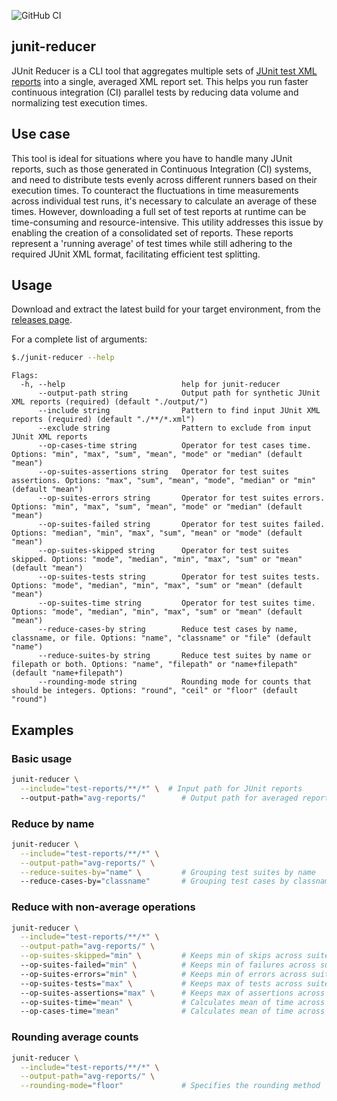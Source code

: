 ![GitHub CI](https://github.com/willgeorgetaylor/junit-reducer/actions/workflows/test.yml/badge.svg)

## junit-reducer

JUnit Reducer is a CLI tool that aggregates multiple sets of [JUnit test XML reports](https://www.ibm.com/docs/en/developer-for-zos/14.1?topic=formats-junit-xml-format) into a single, averaged XML report set. This helps you run faster continuous integration (CI) parallel tests by reducing data volume and normalizing test execution times.

## Use case

This tool is ideal for situations where you have to handle many JUnit reports, such as those generated in Continuous Integration (CI) systems, and need to distribute tests evenly across different runners based on their execution times. To counteract the fluctuations in time measurements across individual test runs, it's necessary to calculate an average of these times. However, downloading a full set of test reports at runtime can be time-consuming and resource-intensive. This utility addresses this issue by enabling the creation of a consolidated set of reports. These reports represent a 'running average' of test times while still adhering to the required JUnit XML format, facilitating efficient test splitting.

## Usage

Download and extract the latest build for your target environment, from the [releases page](https://github.com/willgeorgetaylor/junit-reducer/releases).

For a complete list of arguments:

```bash
$./junit-reducer --help
```

```
Flags:
  -h, --help                          help for junit-reducer
      --output-path string            Output path for synthetic JUnit XML reports (required) (default "./output/")
      --include string                Pattern to find input JUnit XML reports (required) (default "./**/*.xml")
      --exclude string                Pattern to exclude from input JUnit XML reports
      --op-cases-time string          Operator for test cases time. Options: "min", "max", "sum", "mean", "mode" or "median" (default "mean")
      --op-suites-assertions string   Operator for test suites assertions. Options: "max", "sum", "mean", "mode", "median" or "min" (default "mean")
      --op-suites-errors string       Operator for test suites errors. Options: "min", "max", "sum", "mean", "mode" or "median" (default "mean")
      --op-suites-failed string       Operator for test suites failed. Options: "median", "min", "max", "sum", "mean" or "mode" (default "mean")
      --op-suites-skipped string      Operator for test suites skipped. Options: "mode", "median", "min", "max", "sum" or "mean" (default "mean")
      --op-suites-tests string        Operator for test suites tests. Options: "mode", "median", "min", "max", "sum" or "mean" (default "mean")
      --op-suites-time string         Operator for test suites time. Options: "mode", "median", "min", "max", "sum" or "mean" (default "mean")
      --reduce-cases-by string        Reduce test cases by name, classname, or file. Options: "name", "classname" or "file" (default "name")
      --reduce-suites-by string       Reduce test suites by name or filepath or both. Options: "name", "filepath" or "name+filepath" (default "name+filepath")
      --rounding-mode string          Rounding mode for counts that should be integers. Options: "round", "ceil" or "floor" (default "round")
```

## Examples

### Basic usage

```bash
junit-reducer \
  --include="test-reports/**/*" \  # Input path for JUnit reports
  --output-path="avg-reports/"        # Output path for averaged reports
```

### Reduce by name

```bash
junit-reducer \
  --include="test-reports/**/*" \
  --output-path="avg-reports/" \
  --reduce-suites-by="name" \         # Grouping test suites by name
  --reduce-cases-by="classname"       # Grouping test cases by classname
```

### Reduce with non-average operations

```bash
junit-reducer \
  --include="test-reports/**/*" \
  --output-path="avg-reports/" \
  --op-suites-skipped="min" \         # Keeps min of skips across suites of same type
  --op-suites-failed="min" \          # Keeps min of failures across suites of same type
  --op-suites-errors="min" \          # Keeps min of errors across suites of same type
  --op-suites-tests="max" \           # Keeps max of tests across suites of same type
  --op-suites-assertions="max" \      # Keeps max of assertions across suites of same type
  --op-suites-time="mean" \           # Calculates mean of time across suites of same type
  --op-cases-time="mean"              # Calculates mean of time across cases of same type
```

### Rounding average counts

```bash
junit-reducer \
  --include="test-reports/**/*" \
  --output-path="avg-reports/" \
  --rounding-mode="floor"             # Specifies the rounding method
```
